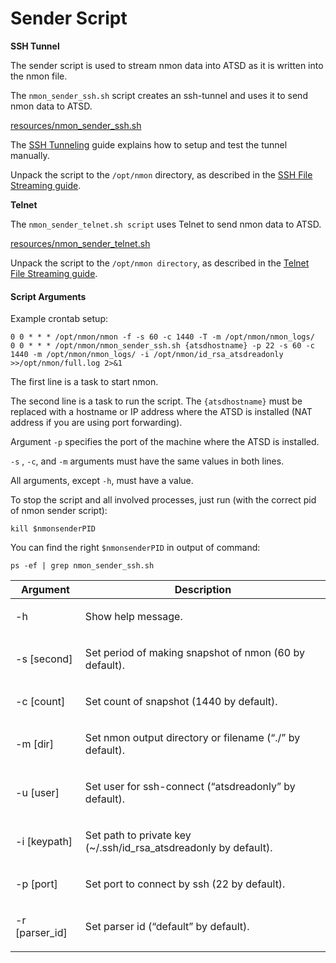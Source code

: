 # Sender Script

**SSH Tunnel**

The sender script is used to stream nmon data into ATSD as it is written into the nmon file.

The `nmon_sender_ssh.sh` script creates an ssh-tunnel and uses it to send nmon data to ATSD.

[resources/nmon_sender_ssh.sh](https://github.com/axibase/nmon/blob/master/nmon_sender_ssh.sh)

The [SSH Tunneling](http://axibase.com/products/axibase-time-series-database/writing-data/nmon/ssh-tunneling/) guide explains how to setup and test the tunnel manually.

Unpack the script to the `/opt/nmon` directory, as described in the [SSH File Streaming guide](https://axibase.com/products/axibase-time-series-database/writing-data/nmon/file-streaming/).

**Telnet**

The `nmon_sender_telnet.sh script` uses Telnet to send nmon data to ATSD.

[resources/nmon_sender_telnet.sh](https://github.com/axibase/nmon/blob/master/nmon_sender_telnet.sh)

Unpack the script to the `/opt/nmon directory`, as described in the [Telnet File Streaming guide](https://axibase.com/products/axibase-time-series-database/writing-data/nmon/nmon-file-streaming/).

#### Script Arguments

Example crontab setup:

```
0 0 * * * /opt/nmon/nmon -f -s 60 -c 1440 -T -m /opt/nmon/nmon_logs/
0 0 * * * /opt/nmon/nmon_sender_ssh.sh {atsdhostname} -p 22 -s 60 -c 1440 -m /opt/nmon/nmon_logs/ -i /opt/nmon/id_rsa_atsdreadonly >>/opt/nmon/full.log 2>&1
```

The first line is a task to start nmon.

The second line is a task to run the script. The `{atsdhostname}` must be replaced with a hostname or IP address where the ATSD is installed (NAT address if you are using port forwarding).

Argument `-p` specifies the port of the machine where the ATSD is installed.

`-s` , `-c`, and `-m` arguments must have the same values in both lines.

All arguments, except `-h`, must have a value.

To stop the script and all involved processes, just run (with the correct pid of nmon sender script):

```
kill $nmonsenderPID
```

You can find the right `$nmonsenderPID` in output of command:

```
ps -ef | grep nmon_sender_ssh.sh
```

| Argument | Description | 
| --- | --- | 
|  <p>-h</p>  |  <p>Show help message.</p>  | 
|  <p>-s [second]</p>  |  <p>Set period of making snapshot of nmon (60 by default).</p>  | 
|  <p>-c [count]</p>  |  <p>Set count of snapshot (1440 by default).</p>  | 
|  <p>-m [dir]</p>  |  <p>Set nmon output directory or filename (“./” by default).</p>  | 
|  <p>-u [user]</p>  |  <p>Set user for ssh-connect (“atsdreadonly” by default).</p>  | 
|  <p>-i [keypath]</p>  |  <p>Set path to private key (~/.ssh/id_rsa_atsdreadonly by default).</p>  | 
|  <p>-p [port]</p>  |  <p>Set port to connect by ssh (22 by default).</p>  | 
|  <p>-r [parser_id]</p>  |  <p>Set parser id (“default” by default).</p>  | 
